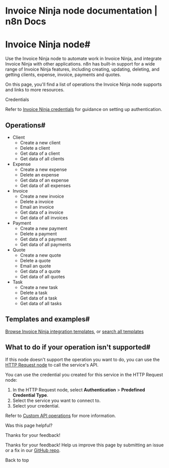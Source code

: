 # Invoice Ninja node documentation | n8n Docs

[ ](https://github.com/n8n-io/n8n-docs/edit/main/docs/integrations/builtin/app-nodes/n8n-nodes-base.invoiceninja.md "Edit this page")

# Invoice Ninja node#

Use the Invoice Ninja node to automate work in Invoice Ninja, and integrate Invoice Ninja with other applications. n8n has built-in support for a wide range of Invoice Ninja features, including creating, updating, deleting, and getting clients, expense, invoice, payments and quotes. 

On this page, you'll find a list of operations the Invoice Ninja node supports and links to more resources.

Credentials

Refer to [Invoice Ninja credentials](../../credentials/invoiceninja/) for guidance on setting up authentication. 

## Operations#

  * Client
    * Create a new client
    * Delete a client
    * Get data of a client
    * Get data of all clients
  * Expense
    * Create a new expense
    * Delete an expense
    * Get data of an expense
    * Get data of all expenses
  * Invoice
    * Create a new invoice
    * Delete a invoice
    * Email an invoice
    * Get data of a invoice
    * Get data of all invoices
  * Payment
    * Create a new payment
    * Delete a payment
    * Get data of a payment
    * Get data of all payments
  * Quote
    * Create a new quote
    * Delete a quote
    * Email an quote
    * Get data of a quote
    * Get data of all quotes
  * Task
    * Create a new task
    * Delete a task
    * Get data of a task
    * Get data of all tasks

## Templates and examples#

[Browse Invoice Ninja integration templates](https://n8n.io/integrations/invoice-ninja/), or [search all templates](https://n8n.io/workflows/)

## What to do if your operation isn't supported#

If this node doesn't support the operation you want to do, you can use the [HTTP Request node](../../core-nodes/n8n-nodes-base.httprequest/) to call the service's API.

You can use the credential you created for this service in the HTTP Request node: 

  1. In the HTTP Request node, select **Authentication** > **Predefined Credential Type**.
  2. Select the service you want to connect to.
  3. Select your credential.

Refer to [Custom API operations](../../../custom-operations/) for more information.

Was this page helpful? 

Thanks for your feedback! 

Thanks for your feedback! Help us improve this page by submitting an issue or a fix in our [GitHub repo](https://github.com/n8n-io/n8n-docs). 

Back to top
